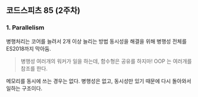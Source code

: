 ## 코드스피츠 85 (2주차)
### 1. Parallelism
병행처리는 코어를 늘려서 2개 이상 늘리는 방법
동시성을 해결을 위해 병행성 전체를 ES2018까지 막아둠.

>병행성 여러개의 워커가 일을 하는데, 함수형은 공유를 하지마! OOP 는 여러개를 참조를 한다.

메모리를 동시에 쓰는 경우는 없다. 병행성은 없고, 동시성만 있기 때문에 다시 돌아와서 일하는 구조이다.


